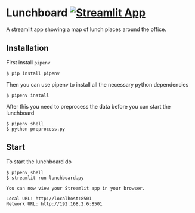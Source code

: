 # Lunchboard [![Streamlit App](https://static.streamlit.io/badges/streamlit_badge_black_white.svg)](https://share.streamlit.io/amaier-um/lunchboard/main/lunchboard.py)


A streamlit app showing a map of lunch places around the office.

## Installation

First install `pipenv`

    $ pip install pipenv

Then you can use pipenv to install all the necessary python dependencies

    $ pipenv install

After this you need to preprocess the data before you can start the lunchboard

    $ pipenv shell
    $ python preprocess.py

## Start 
To start the lunchboard do

    $ pipenv shell
    $ streamlit run lunchboard.py

    You can now view your Streamlit app in your browser.
    
    Local URL: http://localhost:8501
    Network URL: http://192.168.2.6:8501



